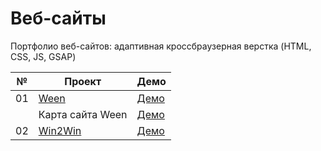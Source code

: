 # Веб-сайты

Портфолио веб-сайтов: адаптивная кроссбраузерная верстка (HTML, CSS, JS, GSAP)

| №  | Проект                                                                                                     | Демо                                                    |
| -- | ---------------------------------------------------------------------------------------------------------- | ------------------------------------------------------- |
| 01 | [Ween](https://github.com/inteltone/web-sites/tree/master/ween)                                            | [Демо](https://inteltone.ru/web-sites/ween/)            |
|    | Карта сайта Ween                                                                                           | [Демо](https://inteltone.ru/web-sites/ween/map.html)    |
| 02 | [Win2Win](https://github.com/inteltone/web-sites/tree/master/win2win)                                      | [Демо](https://inteltone.ru/web-sites/win2win/)         |
